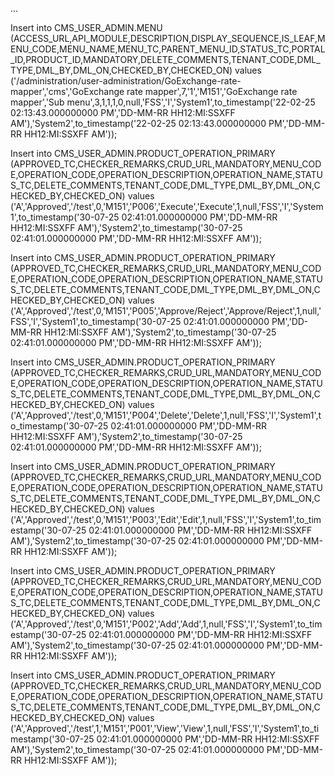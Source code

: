 ...


Insert into CMS_USER_ADMIN.MENU (ACCESS_URL,API_MODULE,DESCRIPTION,DISPLAY_SEQUENCE,IS_LEAF,MENU_CODE,MENU_NAME,MENU_TC,PARENT_MENU_ID,STATUS_TC,PORTAL_ID,PRODUCT_ID,MANDATORY,DELETE_COMMENTS,TENANT_CODE,DML_TYPE,DML_BY,DML_ON,CHECKED_BY,CHECKED_ON) values ('/administration/user-administration/GoExchange-rate-mapper','cms','GoExchange rate mapper',7,'1','M151','GoExchange rate mapper','Sub menu',3,1,1,1,0,null,'FSS','I','System1',to_timestamp('22-02-25 02:13:43.000000000 PM','DD-MM-RR HH12:MI:SSXFF AM'),'System2',to_timestamp('22-02-25 02:13:43.000000000 PM','DD-MM-RR HH12:MI:SSXFF AM'));


Insert into CMS_USER_ADMIN.PRODUCT_OPERATION_PRIMARY (APPROVED_TC,CHECKER_REMARKS,CRUD_URL,MANDATORY,MENU_CODE,OPERATION_CODE,OPERATION_DESCRIPTION,OPERATION_NAME,STATUS_TC,DELETE_COMMENTS,TENANT_CODE,DML_TYPE,DML_BY,DML_ON,CHECKED_BY,CHECKED_ON) values ('A','Approved','/test',0,'M151','P006','Execute','Execute',1,null,'FSS','I','System1',to_timestamp('30-07-25 02:41:01.000000000 PM','DD-MM-RR HH12:MI:SSXFF AM'),'System2',to_timestamp('30-07-25 02:41:01.000000000 PM','DD-MM-RR HH12:MI:SSXFF AM'));

Insert into CMS_USER_ADMIN.PRODUCT_OPERATION_PRIMARY (APPROVED_TC,CHECKER_REMARKS,CRUD_URL,MANDATORY,MENU_CODE,OPERATION_CODE,OPERATION_DESCRIPTION,OPERATION_NAME,STATUS_TC,DELETE_COMMENTS,TENANT_CODE,DML_TYPE,DML_BY,DML_ON,CHECKED_BY,CHECKED_ON) values ('A','Approved','/test',0,'M151','P005','Approve/Reject','Approve/Reject',1,null,'FSS','I','System1',to_timestamp('30-07-25 02:41:01.000000000 PM','DD-MM-RR HH12:MI:SSXFF AM'),'System2',to_timestamp('30-07-25 02:41:01.000000000 PM','DD-MM-RR HH12:MI:SSXFF AM'));

Insert into CMS_USER_ADMIN.PRODUCT_OPERATION_PRIMARY (APPROVED_TC,CHECKER_REMARKS,CRUD_URL,MANDATORY,MENU_CODE,OPERATION_CODE,OPERATION_DESCRIPTION,OPERATION_NAME,STATUS_TC,DELETE_COMMENTS,TENANT_CODE,DML_TYPE,DML_BY,DML_ON,CHECKED_BY,CHECKED_ON) values ('A','Approved','/test',0,'M151','P004','Delete','Delete',1,null,'FSS','I','System1',to_timestamp('30-07-25 02:41:01.000000000 PM','DD-MM-RR HH12:MI:SSXFF AM'),'System2',to_timestamp('30-07-25 02:41:01.000000000 PM','DD-MM-RR HH12:MI:SSXFF AM'));

Insert into CMS_USER_ADMIN.PRODUCT_OPERATION_PRIMARY (APPROVED_TC,CHECKER_REMARKS,CRUD_URL,MANDATORY,MENU_CODE,OPERATION_CODE,OPERATION_DESCRIPTION,OPERATION_NAME,STATUS_TC,DELETE_COMMENTS,TENANT_CODE,DML_TYPE,DML_BY,DML_ON,CHECKED_BY,CHECKED_ON) values ('A','Approved','/test',0,'M151','P003','Edit','Edit',1,null,'FSS','I','System1',to_timestamp('30-07-25 02:41:01.000000000 PM','DD-MM-RR HH12:MI:SSXFF AM'),'System2',to_timestamp('30-07-25 02:41:01.000000000 PM','DD-MM-RR HH12:MI:SSXFF AM'));

Insert into CMS_USER_ADMIN.PRODUCT_OPERATION_PRIMARY (APPROVED_TC,CHECKER_REMARKS,CRUD_URL,MANDATORY,MENU_CODE,OPERATION_CODE,OPERATION_DESCRIPTION,OPERATION_NAME,STATUS_TC,DELETE_COMMENTS,TENANT_CODE,DML_TYPE,DML_BY,DML_ON,CHECKED_BY,CHECKED_ON) values ('A','Approved','/test',0,'M151','P002','Add','Add',1,null,'FSS','I','System1',to_timestamp('30-07-25 02:41:01.000000000 PM','DD-MM-RR HH12:MI:SSXFF AM'),'System2',to_timestamp('30-07-25 02:41:01.000000000 PM','DD-MM-RR HH12:MI:SSXFF AM'));

Insert into CMS_USER_ADMIN.PRODUCT_OPERATION_PRIMARY (APPROVED_TC,CHECKER_REMARKS,CRUD_URL,MANDATORY,MENU_CODE,OPERATION_CODE,OPERATION_DESCRIPTION,OPERATION_NAME,STATUS_TC,DELETE_COMMENTS,TENANT_CODE,DML_TYPE,DML_BY,DML_ON,CHECKED_BY,CHECKED_ON) values ('A','Approved','/test',1,'M151','P001','View','View',1,null,'FSS','I','System1',to_timestamp('30-07-25 02:41:01.000000000 PM','DD-MM-RR HH12:MI:SSXFF AM'),'System2',to_timestamp('30-07-25 02:41:01.000000000 PM','DD-MM-RR HH12:MI:SSXFF AM'));